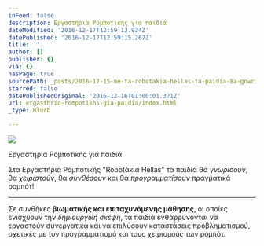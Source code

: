 ```yaml
---
inFeed: false
description: Εργαστήρια Ρομποτικής για παιδιά
dateModified: '2016-12-17T12:59:13.934Z'
datePublished: '2016-12-17T12:59:15.267Z'
title: ''
author: []
publisher: {}
via: {}
hasPage: true
sourcePath: _posts/2016-12-15-me-ta-robotakia-hellas-ta-paidia-8a-gnwrisoyn-8a-xeiristo.md
starred: false
datePublishedOriginal: '2016-12-16T01:00:01.371Z'
url: ergasthria-rompotikhs-gia-paidia/index.html
_type: Blurb

---
```

![](https://the-grid-user-content.s3-us-west-2.amazonaws.com/8bca4009-50b7-4e48-8652-5745a6e89034.gif)

Εργαστήρια Ρομποτικής για παιδιά

Στα Εργαστήρια Ρομποτικής "Robotάκια Hellas" τα παιδιά θα _γνωρίσουν_, θα _χειριστούν_, θα _συνθέσουν_ και θα _προγραμματίσουν_ πραγματικά ρομπότ!

---

Σε συνθήκες **βιωματικής και επιταχυνόμενης μάθησης**, οι οποίες ενισχύουν την _δημιουργική σκέψη_, τα παιδιά ενθαρρύνονται να εργαστούν συνεργατικά και να επιλύσουν καταστάσεις προβληματισμού, σχετικές με τον προγραμματισμό και τους χειρισμούς των ρομπότ.